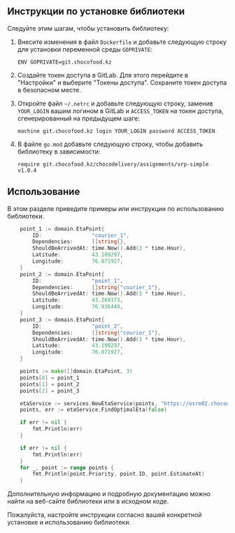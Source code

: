 ## Инструкции по установке библиотеки

Следуйте этим шагам, чтобы установить библиотеку:

1. Внесите изменения в файл `Dockerfile` и добавьте следующую строку для установки переменной среды `GOPRIVATE`:

   ```
   ENV GOPRIVATE=git.chocofood.kz
   ```

2. Создайте токен доступа в GitLab. Для этого перейдите в "Настройки" и выберите "Токены доступа". Сохраните токен доступа в безопасном месте.

3. Откройте файл `~/.netrc` и добавьте следующую строку, заменив `YOUR_LOGIN` вашим логином в GitLab и `ACCESS_TOKEN` на токен доступа, сгенерированный на предыдущем шаге:

   ```
   machine git.chocofood.kz login YOUR_LOGIN password ACCESS_TOKEN
   ```

4. В файле `go.mod` добавьте следующую строку, чтобы добавить библиотеку в зависимости:

   ```
   require git.chocofood.kz/chocodelivery/assignments/vrp-simple v1.0.4
   ```

## Использование

В этом разделе приведите примеры или инструкции по использованию библиотеки.

```go
    point_1 := domain.EtaPoint{
        ID:                "courier_1",
        Dependencies:      []string{},
        ShouldBeArrivedAt: time.Now().Add(3 * time.Hour),
        Latitude:          43.189297,
        Longitude:         76.871927,
    }
    point_2 := domain.EtaPoint{
        ID:                "point_1",
        Dependencies:      []string{"courier_1"},
        ShouldBeArrivedAt: time.Now().Add(3 * time.Hour),
        Latitude:          43.269373,
        Longitude:         76.936449,
	}
    point_3 := domain.EtaPoint{
        ID:                "point_2",
        Dependencies:      []string{"courier_1"},
        ShouldBeArrivedAt: time.Now().Add(3 * time.Hour),
        Latitude:          43.199297,
        Longitude:         76.871927,
    }

    points := make([]domain.EtaPoint, 3)
    points[0] = point_1
    points[1] = point_2
    points[2] = point_3

    etaService := services.NewEtaService(points, "https://osrm02.chocodelivery.kz", "driving", 5, 1.5)
    points, err := etaService.FindOptimalEta(false)

    if err != nil {
        fmt.Println(err)
    }

    if err != nil {
        fmt.Println(err)
    }
    for _, point := range points {
        fmt.Println(point.Priority, point.ID, point.EstimateAt)
    }
```

Дополнительную информацию и подробную документацию можно найти на веб-сайте библиотеки или в исходном коде.

Пожалуйста, настройте инструкции согласно вашей конкретной установке и использованию библиотеки.